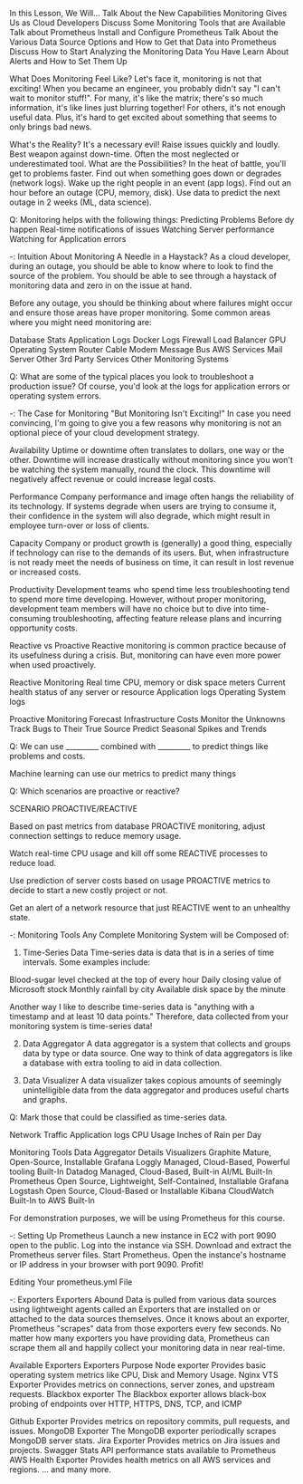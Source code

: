 In this Lesson, We Will...
Talk About the New Capabilities Monitoring Gives Us as Cloud Developers
Discuss Some Monitoring Tools that are Available
Talk about Prometheus
Install and Configure Prometheus
Talk About the Various Data Source Options and How to Get that Data into Prometheus
Discuss How to Start Analyzing the Monitoring Data You Have
Learn About Alerts and How to Set Them Up

What Does Monitoring Feel Like?
Let's face it, monitoring is not that exciting! When you became an engineer, you probably didn't say "I can't wait to monitor stuff!". For many, it's like the matrix; there's so much information, it's like lines just blurring together! For others, it's not enough useful data. Plus, it's hard to get excited about something that seems to only brings bad news.

What's the Reality?
It's a necessary evil!
Raise issues quickly and loudly.
Best weapon against down-time.
Often the most neglected or underestimated tool.
What are the Possibilities?
In the heat of battle, you'll get to problems faster.
Find out when something goes down or degrades (network logs).
Wake up the right people in an event (app logs).
Find out an hour before an outage (CPU, memory, disk).
Use data to predict the next outage in 2 weeks (ML, data science).

Q: Monitoring helps with the following things:
Predicting Problems Before dy happen
Real-time notifications of issues
Watching Server performance
Watching for Application errors

-: Intuition About Monitoring
A Needle in a Haystack?
As a cloud developer, during an outage, you should be able to know 
where to look to find the source of the problem. You should be able 
to see through a haystack of monitoring data and zero in on the issue 
at hand.

Before any outage, you should be thinking about where failures might 
occur and ensure those areas have proper monitoring. Some common 
areas where you might need monitoring are:

Database Stats
Application Logs
Docker Logs
Firewall
Load Balancer
GPU
Operating System
Router
Cable Modem
Message Bus
AWS Services
Mail Server
Other 3rd Party Services
Other Monitoring Systems

Q: What are some of the typical places you look to troubleshoot a production issue?
Of course, you'd look at the logs for application errors or operating system errors.

-: The Case for Monitoring
"But Monitoring Isn't Exciting!"
In case you need convincing, I'm going to give you a few reasons why monitoring is not an optional piece of your cloud development strategy.

Availability
Uptime or downtime often translates to dollars, one way or the other. Downtime will increase drastically without monitoring since you won't be watching the system manually, round the clock. This downtime will negatively affect revenue or could increase legal costs.

Performance
Company performance and image often hangs the reliability of its technology. If systems degrade when users are trying to consume it, their confidence in the system will also degrade, which might result in employee turn-over or loss of clients.

Capacity
Company or product growth is (generally) a good thing, especially if technology can rise to the demands of its users. But, when infrastructure is not ready meet the needs of business on time, it can result in lost revenue or increased costs.

Productivity
Development teams who spend time less troubleshooting tend to spend more time developing. However, without proper monitoring, development team members will have no choice but to dive into time-consuming troubleshooting, affecting feature release plans and incurring opportunity costs.

Reactive vs Proactive
Reactive monitoring is common practice because of its usefulness during a crisis. But, monitoring can have even more power when used proactively.

Reactive Monitoring
Real time CPU, memory or disk space meters
Current health status of any server or resource
Application logs
Operating System logs

Proactive Monitoring
Forecast Infrastructure Costs
Monitor the Unknowns
Track Bugs to Their True Source
Predict Seasonal Spikes and Trends

Q: We can use _________ combined with _________ to predict things 
like problems and costs.

Machine learning can use our metrics to predict many things

Q: Which scenarios are proactive or reactive?

SCENARIO                                                    PROACTIVE/REACTIVE

Based on past metrics from database             PROACTIVE
monitoring, adjust connection settings 
to reduce memory usage.


Watch real-time CPU usage and kill off some     REACTIVE
processes to reduce load.


Use prediction of server costs based on usage    PROACTIVE
metrics to decide to start a new costly project 
or not.


Get an alert of a network resource that just        REACTIVE
went to an unhealthy state.

-: Monitoring Tools
Any Complete Monitoring System will be Composed of:
1. Time-Series Data
Time-series data is data that is in a series of time intervals. Some 
examples include:

Blood-sugar level checked at the top of every hour
Daily closing value of Microsoft stock
Monthly rainfall by city
Available disk space by the minute

Another way I like to describe time-series data is "anything with 
a timestamp and at least 10 data points." Therefore, data collected 
from your monitoring system is time-series data!

2. Data Aggregator
A data aggregator is a system that collects and groups data by 
type or data source. One way to think of data aggregators is 
like a database with extra tooling to aid in data collection.

3. Data Visualizer
A data visualizer takes copious amounts of seemingly unintelligible 
data from the data aggregator and produces useful charts and graphs.

Q: Mark those that could be classified as time-series data.

Network Traffic
Application logs
CPU Usage
Inches of Rain per Day


Monitoring Tools
Data Aggregator	                    Details	Visualizers
Graphite	Mature,                 Open-Source, Installable	Grafana
Loggly	Managed,                    Cloud-Based, Powerful tooling	Built-In
Datadog	Managed,                Cloud-Based, Built-in AI/ML	Built-In
Prometheus	                    Open Source, Lightweight, Self-Contained, Installable	Grafana
Logstash	                        Open Source, Cloud-Based or Installable	Kibana
CloudWatch	                    Built-In to AWS	Built-In

For demonstration purposes, we will be using Prometheus for this course.


-: Setting Up Prometheus
Launch a new instance in EC2 with port 9090 open to the public.
Log into the instance via SSH.
Download and extract the Prometheus server files.
Start Prometheus.
Open the instance's hostname or IP address in your browser with port 9090.
Profit!

Editing Your prometheus.yml File


-: Exporters
Exporters Abound
Data is pulled from various data sources using lightweight agents called an 
Exporters that are installed on or attached to the data sources themselves. 
Once it knows about an exporter, Prometheus "scrapes" data from those 
exporters every few seconds. No matter how many exporters you have 
providing data, Prometheus can scrape them all and happily collect your 
monitoring data in near real-time.

Available Exporters
Exporters	                Purpose
Node exporter	        Provides basic operating system metrics like CPU, Disk and Memory Usage.
Nginx VTS Exporter	Provides metrics on connections, server zones, and upstream requests.
Blackbox exporter	    The Blackbox exporter allows black-box probing of endpoints over HTTP,  HTTPS, DNS, TCP, and ICMP

Github Exporter	        Provides metrics on repository commits, pull requests, and issues.
MongoDB Exporter	The MongoDB exporter periodically scrapes MongoDB server stats.
Jira Exporter	            Provides metrics on Jira issues and projects.
Swagger Stats	        API performance stats available to Prometheus
AWS Health Exporter	Provides health metrics on all AWS services and regions.
... and many more.



